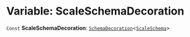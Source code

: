 # Variable: ScaleSchemaDecoration

`Const` **ScaleSchemaDecoration**: [`SchemaDecoration`](/en/auto-docs/free-layout-editor/interfaces/SchemaDecoration-1.md)<[`ScaleSchema`](/en/auto-docs/free-layout-editor/interfaces/ScaleSchema.md)>
